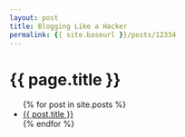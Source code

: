 ```yaml
---
layout: post
title: Blogging Like a Hacker
permalink: {{ site.baseurl }}/posts/12334
---
```


<h1>{{ page.title }}</h1>

<ul>
  {% for post in site.posts %}
    <li>
      <a href="{{ site.baseurl}}/posts{{ post.url }}">{{ post.title }}</a>
    </li>
  {% endfor %}
</ul>
